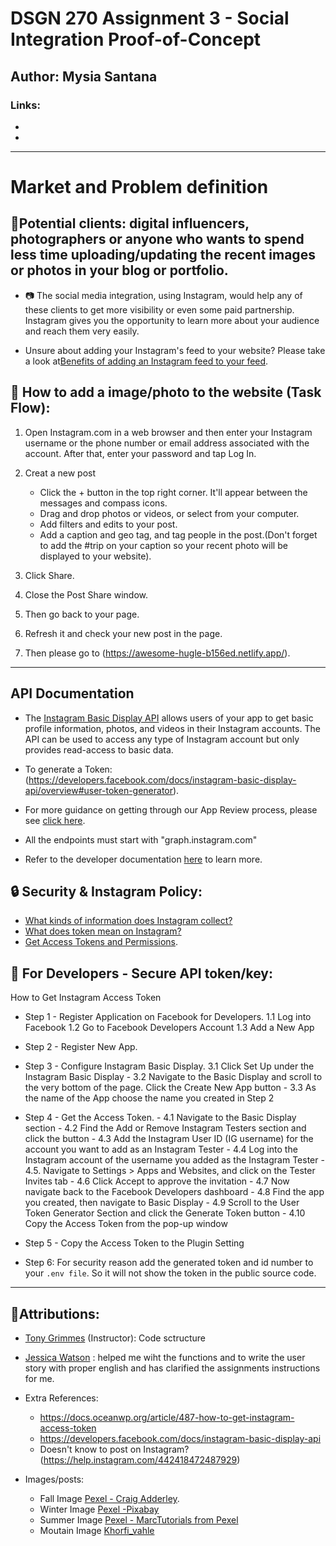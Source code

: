 # DSGN 270 Assignment 3 - Social Integration Proof-of-Concept
## Author: Mysia Santana
### Links:

* [Github repo]:(https://github.com/Mysia14/dsgn270-a3)
* [Live integration link]: (https://awesome-hugle-b156ed.netlify.app/)
----------------------------------------------------------------------------------------------------------
# Market and Problem definition
## :pushpin:Potential clients: digital influencers, photographers or anyone who wants to spend less time uploading/updating the recent images or photos in your blog or portfolio. 

-  :camera:  The social media integration, using Instagram, would help any of these clients to get more visibility or even some paid partnership. Instagram gives you the opportunity to learn more about your audience and reach them very easily. 

-  Unsure about adding your Instagram's feed to your website? Please take a look at[Benefits of adding an Instagram feed to your feed](https://flockler.com/blog/instagram-feed-on-website-examples).

## :city_sunset: How to add a image/photo to the website (Task Flow):

1. Open Instagram.com in a web browser and then enter your Instagram username or the phone number or email address associated with the account. After that, enter your password and tap Log In.

2. Creat a new post 
    * Click the + button in the top right corner. It'll appear between the messages and compass icons.
    * Drag and drop photos or videos, or select from your computer.
    * Add filters and edits to your post. 
    * Add a caption and geo tag, and tag people in the post.(Don't forget to add the #trip on your caption so your recent photo will be displayed to your website).
 
4. Click Share.

5. Close the Post Share window.

5. Then go back to your page. 

6. Refresh it and check your new post in the page.

1. Then please go to (https://awesome-hugle-b156ed.netlify.app/).


 
-----------------------------------------------------------------------------------------------------

## API Documentation

- The [Instagram Basic Display API](https://developers.facebook.com/docs/instagram-basic-display-api) allows users of your app to get basic profile information, photos, and videos in their Instagram accounts. The API can be used to access any type of Instagram account but only provides read-access to basic data.   

- To generate a Token: (https://developers.facebook.com/docs/instagram-basic-display-api/overview#user-token-generator).

- For more guidance on getting through our App Review process, please see [click here](https://developers.facebook.com/blog/post/2020/03/10/final-reminder-Instagram-legacy-api-platform-disabled-mar-31/).

- All the endpoints must start with "graph.instagram.com"

- Refer to the developer documentation [here](https://developers.facebook.com/docs/instagram-basic-display-api/overview#user-token-generator) to learn more. 

## :lock: Security & Instagram Policy:

- [What kinds of information does Instagram collect?](help.instagram.com/519522125107875/?helpref=uf_share)
- [What does token mean on Instagram?](https://developers.facebook.com/docs/instagram-basic-display-api/overview/)
- [Get Access Tokens and Permissions](https://developers.facebook.com/docs/instagram-basic-display-api/guides/getting-access-tokens-and-permissions/).


## :closed_lock_with_key: For Developers - Secure API token/key: 
 How to Get Instagram Access Token 

* Step 1 - Register Application on Facebook for Developers. 
          1.1 Log into Facebook
          1.2 Go to Facebook Developers Account 
          1.3 Add a New App

* Step 2 - Register New App. 

* Step 3 - Configure Instagram Basic Display.
          3.1 Click Set Up under the Instagram Basic Display
          - 3.2 Navigate to the Basic Display and scroll to the very bottom of the page. Click the Create New App button
          - 3.3 As the name of the App choose the name you created in Step 2

* Step 4 - Get the Access Token.
          - 4.1 Navigate to the Basic Display section
          - 4.2 Find the Add or Remove Instagram Testers section and click the button
          - 4.3 Add the Instagram User ID (IG username) for the account you want to add as an Instagram Tester
          - 4.4 Log into the Instagram account of the username you added as the Instagram Tester
          - 4.5. Navigate to Settings > Apps and Websites, and click on the Tester Invites tab
          - 4.6 Click Accept to approve the invitation
          - 4.7 Now navigate back to the Facebook Developers dashboard
          - 4.8 Find the app you created, then navigate to Basic Display
          - 4.9 Scroll to the User Token Generator Section and click the Generate Token button
          - 4.10 Copy the Access Token from the pop-up window

* Step 5 - Copy the Access Token to the Plugin Setting

* Step 6: For security reason add the generated token and id number to your `.env file`. So it will not show the token  in the public source code.

----------------------------------------------------------------------------------------------------------
## :pushpin:Attributions:
* [Tony Grimmes](https://github.com/acidtone) (Instructor): Code sctructure
* [Jessica Watson](https://github.com/Enyorose) : helped me wiht the functions and to write the user story with proper english and has clarified the assignments instructions for me.

* Extra References:
    - https://docs.oceanwp.org/article/487-how-to-get-instagram-access-token
    - https://developers.facebook.com/docs/instagram-basic-display-api 
    - Doesn't know to post on Instagram?(https://help.instagram.com/442418472487929)

* Images/posts:
    - Fall Image [Pexel -  Craig Adderley](https://www.pexels.com/photo/concrete-road-between-trees-1563356/).
    - Winter Image [Pexel -Pixabay](https://www.pexels.com/photo/snowy-forest-235621/)
    - Summer Image [Pexel - MarcTutorials from Pexel](https://www.pexels.com/photo/palm-trees-1152359/)
    - Moutain Image [Khorfi_vahle](https://pixabay.com/users/kordi_vahle-4934524/)


